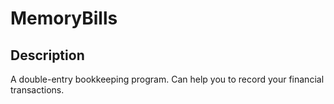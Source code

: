 # MemoryBills
## Description 
A double-entry bookkeeping program. Can help you to record your financial transactions.


